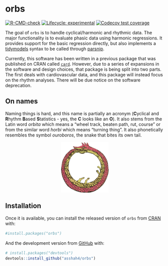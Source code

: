
<!-- README.md is generated from README.Rmd. Please edit that file -->

# orbs

<!-- badges: start -->

[![R-CMD-check](https://github.com/asshah4/orbs/workflows/R-CMD-check/badge.svg)](https://github.com/asshah4/orbs/actions)
[![Lifecycle:
experimental](https://img.shields.io/badge/lifecycle-experimental-orange.svg)](https://lifecycle.r-lib.org/articles/stages.html#experimental)
[![Codecov test
coverage](https://codecov.io/gh/asshah4/orbs/branch/main/graph/badge.svg)](https://codecov.io/gh/asshah4/orbs?branch=main)
<!-- badges: end -->

The goal of `orbs` is to handle cyclical/harmonic and rhythmic data. The
major functionality is to evaluate phasic data using harmonic
regressions. It provides support for the basic regression directly, but
also implements a [tidymodels](https://www.tidymodels.org/) syntax to be
called through [parsnip](https://parsnip.tidymodels.org/).

Currently, this software has been written in a previous package that was
published on CRAN called
[`card`](https://CRAN.R-project.org/package=card). However, due to a
series of expansions in the software and design choices, that package is
being split into two parts. The first deals with cardiovascular data,
and this package will instead focus on the rhythm analyses. There will
be due notice on the software deprecation.

## On names

Naming things is hard, and this name is partially an acronym
(**C**yclical and **R**hythm **B**ased **S**tatistics - yes, the **C**
looks like an **O**). It also stems from the Latin word *orbita* which
means a “wheel track, beaten path, rut, course” or from the similar word
*horbi* which means “turning thing”. It also phonetically resembles the
symbol *ouroboros*, the snake that bites its own tail.

<img src="man/figures/ouroboros.png" width="30%" style="display: block; margin: auto;" />

## Installation

Once it is available, you can install the released version of `orbs`
from [CRAN](https://CRAN.R-project.org) with:

``` r
#install.packages("orbs")
```

And the development version from [GitHub](https://github.com/) with:

``` r
# install.packages("devtools")
devtools::install_github("asshah4/orbs")
```
